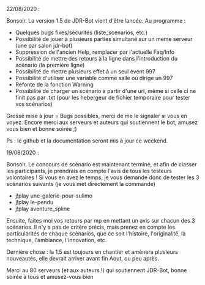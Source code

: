 22/08/2020 : 

Bonsoir. La version 1.5 de JDR-Bot vient d'être lancée.
Au programme :
* Quelques bugs fixes/sécurités (liste_scenarios, etc.)
* Possibilité de jouer à plusieurs parties simultané sur un meme serveur (une par salon jdr-bot)
* Suppression de l'ancien Help, remplacer par l'actuelle Faq/Info
* Possibilité de mettre des retours à la ligne dans l'introduction du scénario (la première ligne)
* Possibilité de mettre plusieurs effet à un seul event 997
* Possibilité d'utiliser une variable comme salle où dirige un 997
* Refonte de la fonction Warning
* Possibilité de charger un scénario à partir d'une url, même si celle ci ne finit pas par .txt (pour les hebergeur de fichier temporaire pour tester vos scénarios)

Grosse mise à jour = Bugs possibles, merci de me le signaler si vous en voyez.
Encore merci aux serveurs et auteurs qui soutiennent le bot, amusez vous bien et bonne soirée ;)

Ps : le github et la documentation seront mis à jour ce weekend.

19/08/2020 :

Bonsoir. Le concours de scénario est maintenant terminé, et afin de classer les participants, je prendrais en compte l'avis de tous les testeurs volontaires !
Si vous en avez le temps, je vous demande donc de tester les 3 scénarios suivants (je vous met directement la commande) 

* j!play une-galerie-pour-sulimo
* j!play le-pendu
* j!play aventure_spline

Ensuite, faites moi vos retours par mp en mettant un avis sur chacun des 3 scénarios. Il n'y a pas de critère précis, mais prenez en compte les particularités de chaque scénarios, que ce soit l'histoire, l'originalité, la technique, l'ambiance, l'innovation, etc.

Dernière chose : la 1.5 est toujours en chantier et amènera plusieurs nouveautés, elle devrait arriver avant fin Aout, ou peu après.

Merci au 80 serveurs (et aux auteurs !) qui soutiennent JDR-Bot, bonne soirée à tous et amusez-vous bien
